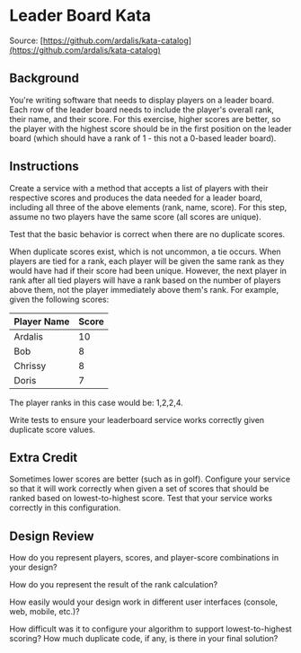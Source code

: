 # Leader Board Kata

Source: [https://github.com/ardalis/kata-catalog](https://github.com/ardalis/kata-catalog)

## Background

You're writing software that needs to display players on a leader board. Each row of the leader board needs to include the player's overall rank, their name, and their score. For this exercise, higher scores are better, so the player with the highest score should be in the first position on the leader board (which should have a rank of 1 - this not a 0-based leader board).

## Instructions

Create a service with a method that accepts a list of players with their respective scores and produces the data needed for a leader board, including all three of the above elements (rank, name, score). For this step, assume no two players have the same score (all scores are unique).

Test that the basic behavior is correct when there are no duplicate scores.

When duplicate scores exist, which is not uncommon, a tie occurs. When players are tied for a rank, each player will be given the same rank as they would have had if their score had been unique. However, the next player in rank after all tied players will have a rank based on the number of players above them, not the player immediately above them's rank. For example, given the following scores:

| Player Name | Score |
|-------------|-------|
| Ardalis     | 10    |
| Bob         | 8     |
| Chrissy     | 8     |
| Doris       | 7     |

The player ranks in this case would be: 1,2,2,4.

Write tests to ensure your leaderboard service works correctly given duplicate score values.

## Extra Credit

Sometimes lower scores are better (such as in golf). Configure your service so that it will work correctly when given a set of scores that should be ranked based on lowest-to-highest score. Test that your service works correctly in this configuration.

## Design Review

How do you represent players, scores, and player-score combinations in your design?

How do you represent the result of the rank calculation?

How easily would your design work in different user interfaces (console, web, mobile, etc.)?

How difficult was it to configure your algorithm to support lowest-to-highest scoring? How much duplicate code, if any, is there in your final solution?
